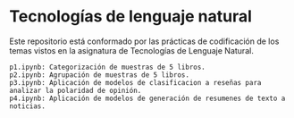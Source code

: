 # Tecnologías de lenguaje natural
Este repositorio está conformado por las prácticas de codificación de los temas vistos en la asignatura de Tecnologías de Lenguaje Natural.

	p1.ipynb: Categorización de muestras de 5 libros.
	p2.ipynb: Agrupación de muestras de 5 libros.
	p3.ipynb: Aplicación de modelos de clasificacion a reseñas para analizar la polaridad de opinión.
	p4.ipynb: Aplicación de modelos de generación de resumenes de texto a noticias.
